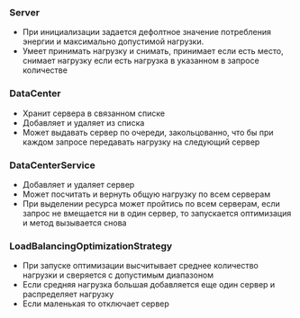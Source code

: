 ### Server
 - При инициализации задается дефолтное значение потребления энергии и максимально допустимой нагрузки.
 - Умеет принимать нагрузку и снимать, принимает если есть место, снимает нагрузку если есть нагрузка в указанном в запросе количестве

### DataCenter
 - Хранит сервера в связанном списке
 - Добавляет и удаляет из списка
 - Может выдавать сервер по очереди, закольцованно, что бы при каждом запросе передавать нагрузку на следующий сервер

### DataCenterService
 - Добавляет и удаляет сервер
 - Может посчитать и вернуть общую нагрузку по всем серверам
 - При выделении ресурса может пройтись по всем серверам, если запрос не вмещается ни в один сервер, то запускается оптимизация и метод вызывается снова

### LoadBalancingOptimizationStrategy
 - При запуске оптимизации высчитывает среднее количество нагрузки и сверяется с допустимым диапазоном
 - Если средняя нагрузка большая добавляется еще один сервер и распределяет нагрузку
 - Если маленькая то отключает сервер